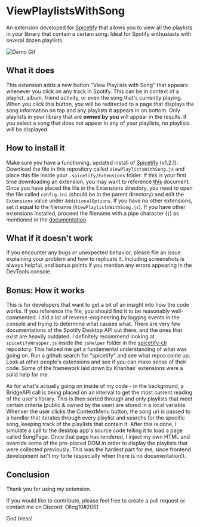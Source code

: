 # ViewPlaylistsWithSong
An extension developed for [Spicetify](https://github.com/khanhas/spicetify-cli/) that allows you to view all the playlists in your library that contain a certain song. Ideal for Spotify enthusiasts with several dozen playlists.

![Demo Gif](demo.gif "Demo")

## What it does
This extension adds a new button "View Playlists with Song" that appears whenever you click on any track in Spotify. This can be in context of a playlist, album, friend activity, or even the song that's currently playing.
When you click this button, you will be redirected to a page that displays the song information on top and any playlists it appears in on bottom. Only playlists in your library that are **owned by you** will appear in the results.
If you select a song that does not appear in any of your playlists, no playlists will be displayed.

## How to install it
Make sure you have a functioning, updated install of [Spicetify](https://github.com/khanhas/spicetify-cli/) (v1.2.1). Download the file in this repository called `ViewPlaylistsWithSong.js` and place this file inside your `.spicetify/Extensions` folder. If this is your first time downloading an extension, you may want to reference [this](https://github.com/khanhas/spicetify-cli/wiki/Extensions) document.
Once you have placed the file in the Extensions directory, you need to open the file called `config.ini` (should be in the parent directory) and edit the `Extensions` value under `AdditionalOptions`. If you have no other extensions, set it equal to the filename (`ViewPlaylistsWithSong.js`). If you have other extensions installed, proceed the filename with a pipe character (`|`) as mentioned in the [documentation](https://github.com/khanhas/spicetify-cli/wiki/Extensions). 

## What if it doesn't work
If you encounter any bugs or unexpected behavior, please file an issue explaining your problem and how to replicate it. Including screenshots is always helpful, and bonus points if you mention any errors appearing in the DevTools console.

## Bonus: How it works
This is for developers that want to get a bit of an insight into how the code works.
If you reference the file, you should find it to be reasonably well-commented. I did a lot of reverse-engineering by logging events in the console and trying to determine what causes what. There are very few documentations of the Spotify Desktop API out there, and the ones that exist are heavily outdated. 
I definitely recommend looking at `spicetifyWrapper.js` inside the `jsHelper` folder in the [spicetify-cli](https://github.com/khanhas/spicetify-cli/) repository. This helped me get a fundamental understanding of what was going on. Run a github search for "spicetify" and see what repos come up. Look at other people's extensions and see if you can make sense of their code. Some of the framework laid down by Khanhas' extensions were a solid help for me.

As for what's actually going on inside of my code - in the background, a BridgeAPI call is being placed on an interval to get the most current reading of the user's library. This is then sorted through and only playlists that meet certain criteria (public & owned by the user) are stored in a local variable. Whenver the user clicks the ContextMenu button, the song uri is passed to a handler that iterates through every playlist and searchs for the specific song, keeping track of the playlists that contain it. 
After this is done, I simulate a call to the desktop app's source code telling it to load a page called SongPage. Once that page has rendered, I inject my own HTML and override some of the pre-placed DOM in order to display the playlists that were collected previously. This was the hardest part for me, since frontend development isn't my forte (especially when there is no documentation!).

## Conclusion
Thank you for using my extension.

If you would like to contribute, please feel free to create a pull request or contact me on Discord: Ollog10#2051

God bless!
